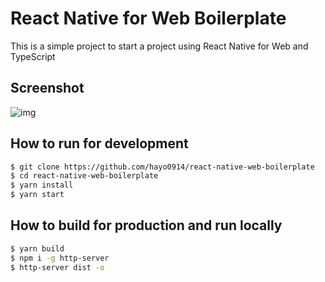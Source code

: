 # React Native for Web Boilerplate
This is a simple project to start a project using React Native for Web and TypeScript

## Screenshot
![img](https://i.gyazo.com/d3c26ae56bcffbb04022bf4c3eb7a65e.png)

## How to run for development
```sh
$ git clone https://github.com/hayo0914/react-native-web-boilerplate
$ cd react-native-web-boilerplate
$ yarn install
$ yarn start
```

## How to build for production and run locally
```sh
$ yarn build
$ npm i -g http-server
$ http-server dist -o
```

